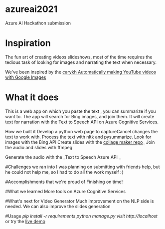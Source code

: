 # azureai2021
Azure AI Hackathon submission

# Inspiration
The fun art of creating videos slideshows, most of the time requires the tedious task of looking for images and narrating the text when necessary.

We've been inspired by the <a href="https://www.youtube.com/watch?v=Jr9sptoLvJU">carykh Automatically making YouTube videos with Google Images </a>

# What it does
This is a web app on which you paste the text , you can summarize if you want to. The app will search for Bing images, and join them. It will create text for narration with the Text to Speech API on Azure Cognitive Services.

How we built it
Develop a python web page to captureCancel changes the text to work with. Process the text with nltk and pysummarize. Look for images with the Bing API Create slides with the [collage maker repo](https://github.com/delimitry/collagemaker)_ Join the audio and slides with ffmpeg

Generate the audio with the _Text to Speech Azure API _

#Challenges we ran into
I was planning on submitting with friends help, but he could not help me, so I had to do all the work myself :(

#Accomplishments that we're proud of
Finishing on time!

#What we learned
More tools on Azure Cognitive Services

#What's next for Video Generator
Much improvement on the NLP side is needed. We can also improve the slides generation

#Usage
_pip install -r requirements_
_python manage.py_
_visit http://localhost_
or try the [live demo ](http://70.37.89.237/)

